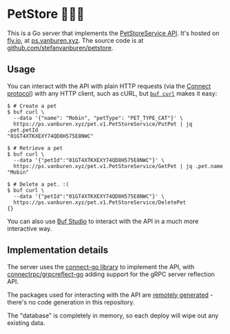 # PetStore 🐶🐱🏪

This is a Go server that implements the [PetStoreService API](https://buf.build/acme/petapis/docs/main:pet.v1#pet.v1.PetStoreService).
It's hosted on [fly.io](https://fly.io), at [ps.vanburen.xyz](https://ps.vanburen.xyz).
The source code is at [github.com/stefanvanburen/petstore](https://github.com/stefanvanburen/petstore).

## Usage

You can interact with the API with plain HTTP requests (via the [Connect protocol](https://connectrpc.com/docs/protocol/)) with any HTTP client, such as cURL, but
[`buf curl`](https://buf.build/docs/curl/usage/) makes it easy:

```console
$ # Create a pet
$ buf curl \
  --data '{"name": "Mobin", "petType": "PET_TYPE_CAT"}' \
  https://ps.vanburen.xyz/pet.v1.PetStoreService/PutPet | jq .pet.petId
"01GT4XTKXEXY74QD8H575E8NWC"

$ # Retrieve a pet
$ buf curl \
  --data '{"petId":"01GT4XTKXEXY74QD8H575E8NWC"}' \
  https://ps.vanburen.xyz/pet.v1.PetStoreService/GetPet | jq .pet.name
"Mobin"

$ # Delete a pet. :(
$ buf curl \
  --data '{"petId":"01GT4XTKXEXY74QD8H575E8NWC"}' \
  https://ps.vanburen.xyz/pet.v1.PetStoreService/DeletePet
{}
```

You can also use [Buf Studio](https://buf.build/studio/acme/petapis/pet.v1.PetStoreService/PutPet?target=https%3A%2F%2Fps.vanburen.xyz) to interact with the API in a much more interactive way.

## Implementation details

The server uses the [connect-go library](https://github.com/connectrpc/connect-go) to implement the API, with [connectrpc/grpcreflect-go](https://github.com/connectrpc/grpcreflect-go) adding support for the gRPC server reflection API.

The packages used for interacting with the API are [remotely generated](https://buf.build/docs/bsr/generated-sdks/go) - there's no code generation in this repository.

The "database" is completely in memory, so each deploy will wipe out any existing data.
